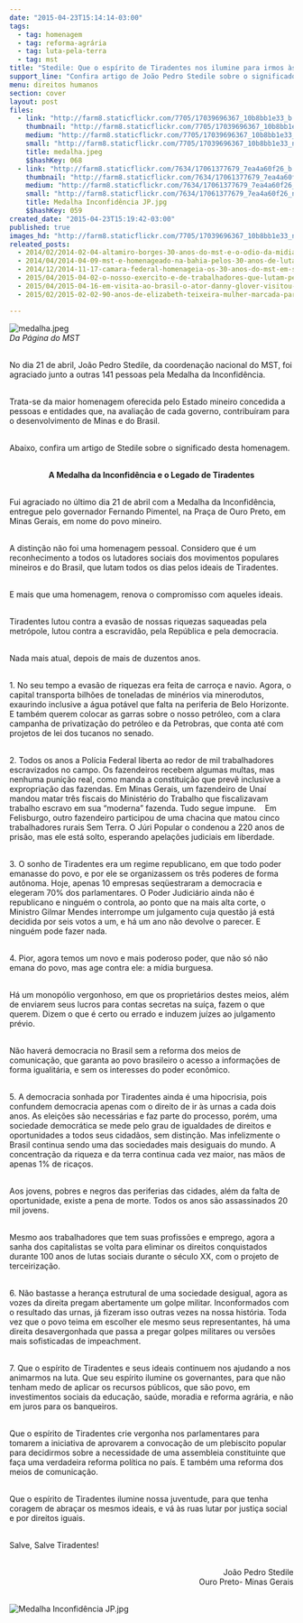 ```yaml
---
date: "2015-04-23T15:14:14-03:00"
tags:
  - tag: homenagem
  - tag: reforma-agrária
  - tag: luta-pela-terra
  - tag: mst
title: "Stedile: Que o espírito de Tiradentes nos ilumine para irmos às ruas por justiça social"
support_line: "Confira artigo de João Pedro Stedile sobre o significado da Medalha da Inconfidência, conferido a ele no último dia 21."
menu: direitos humanos
section: cover
layout: post
files:
  - link: "http://farm8.staticflickr.com/7705/17039696367_10b8bb1e33_b.jpg"
    thumbnail: "http://farm8.staticflickr.com/7705/17039696367_10b8bb1e33_t.jpg"
    medium: "http://farm8.staticflickr.com/7705/17039696367_10b8bb1e33_z.jpg"
    small: "http://farm8.staticflickr.com/7705/17039696367_10b8bb1e33_n.jpg"
    title: medalha.jpeg
    $$hashKey: 068
  - link: "http://farm8.staticflickr.com/7634/17061377679_7ea4a60f26_b.jpg"
    thumbnail: "http://farm8.staticflickr.com/7634/17061377679_7ea4a60f26_t.jpg"
    medium: "http://farm8.staticflickr.com/7634/17061377679_7ea4a60f26_z.jpg"
    small: "http://farm8.staticflickr.com/7634/17061377679_7ea4a60f26_n.jpg"
    title: Medalha Inconfidência JP.jpg
    $$hashKey: 059
created_date: "2015-04-23T15:19:42-03:00"
published: true
images_hd: "http://farm8.staticflickr.com/7705/17039696367_10b8bb1e33_n.jpg"
releated_posts:
  - 2014/02/2014-02-04-altamiro-borges-30-anos-do-mst-e-o-odio-da-midia.md
  - 2014/04/2014-04-09-mst-e-homenageado-na-bahia-pelos-30-anos-de-luta-pela-reforma-agraria.md
  - 2014/12/2014-11-17-camara-federal-homenageia-os-30-anos-do-mst-em-sessao-solene.md
  - 2015/04/2015-04-02-o-nosso-exercito-e-de-trabalhadores-que-lutam-pela-terra-diz-coordenador-do-mst.md
  - 2015/04/2015-04-16-em-visita-ao-brasil-o-ator-danny-glover-visitou-as-instalacoes.md
  - 2015/02/2015-02-02-90-anos-de-elizabeth-teixeira-mulher-marcada-para-viver.md

---
```

<p><img alt="medalha.jpeg" src="http://farm8.staticflickr.com/7705/17039696367_10b8bb1e33_b.jpg" /><br />
<em>Da P&aacute;gina do MST</em></p>

<p><br />
No dia 21 de abril, Jo&atilde;o Pedro Stedile, da coordena&ccedil;&atilde;o nacional do MST, foi agraciado junto a outras 141 pessoas pela Medalha da Inconfid&ecirc;ncia.</p>

<p><br />
Trata-se da maior homenagem oferecida pelo Estado mineiro concedida a pessoas e entidades que, na avalia&ccedil;&atilde;o de cada governo, contribu&iacute;ram para o desenvolvimento de Minas e do Brasil.</p>

<p><br />
Abaixo, confira um artigo de Stedile sobre o significado desta homenagem.</p>

<p style="text-align: center;"><br />
<strong>A Medalha da Inconfid&ecirc;ncia e o Legado de Tiradentes</strong></p>

<p><br />
Fui agraciado no &uacute;ltimo dia 21 de abril com a Medalha da Inconfid&ecirc;ncia, entregue pelo governador Fernando Pimentel, na Pra&ccedil;a de Ouro Preto, em Minas Gerais, em nome do povo mineiro.</p>

<p><br />
A distin&ccedil;&atilde;o n&atilde;o foi uma homenagem pessoal. Considero que &eacute; um reconhecimento a todos os lutadores sociais dos movimentos populares mineiros e do Brasil, que lutam todos os dias pelos ideais de Tiradentes.</p>

<p><br />
E mais que uma homenagem, renova o compromisso com aqueles ideais.</p>

<p><br />
Tiradentes lutou contra a evas&atilde;o de nossas riquezas saqueadas pela metr&oacute;pole, lutou contra a escravid&atilde;o, pela Rep&uacute;blica e pela democracia.</p>

<p><br />
Nada mais atual, depois de mais de duzentos anos.</p>

<p><br />
1. No seu tempo a evas&atilde;o de riquezas era feita de carro&ccedil;a e navio. Agora, o capital transporta bilh&otilde;es de toneladas de min&eacute;rios via minerodutos, exaurindo inclusive a &aacute;gua pot&aacute;vel que falta na periferia de Belo Horizonte. E tamb&eacute;m querem colocar as garras sobre o nosso petr&oacute;leo, com a clara campanha de privatiza&ccedil;&atilde;o do petr&oacute;leo e da Petrobras, que conta at&eacute; com projetos de lei dos tucanos no senado.</p>

<p><br />
2. Todos os anos a Pol&iacute;cia Federal liberta ao redor de mil trabalhadores escravizados no campo. Os fazendeiros recebem algumas multas, mas nenhuma puni&ccedil;&atilde;o real, como manda a constitui&ccedil;&atilde;o que prev&ecirc; inclusive a expropria&ccedil;&atilde;o das fazendas. Em Minas Gerais, um fazendeiro de Una&iacute; mandou matar tr&ecirc;s fiscais do Minist&eacute;rio do Trabalho que fiscalizavam trabalho escravo em sua &ldquo;moderna&rdquo; fazenda. Tudo segue impune.&nbsp;&nbsp;&nbsp; Em Felisburgo, outro fazendeiro participou de uma chacina que matou cinco trabalhadores rurais Sem Terra. O J&uacute;ri Popular o condenou a 220 anos de pris&atilde;o, mas ele est&aacute; solto, esperando apela&ccedil;&otilde;es judiciais em liberdade.</p>

<p><br />
3. O sonho de Tiradentes era um regime republicano, em que todo poder emanasse do povo, e por ele se organizassem os tr&ecirc;s poderes de forma aut&ocirc;noma. Hoje, apenas 10 empresas seq&uuml;estraram a democracia e elegeram 70% dos parlamentares. O Poder Judici&aacute;rio ainda n&atilde;o &eacute; republicano e ningu&eacute;m o controla, ao ponto que na mais alta corte, o Ministro Gilmar Mendes interrompe um julgamento cuja quest&atilde;o j&aacute; est&aacute; decidida por seis votos a um, e h&aacute; um ano n&atilde;o devolve o parecer. E ningu&eacute;m pode fazer nada.</p>

<p><br />
4. Pior, agora temos um novo e mais poderoso poder, que n&atilde;o s&oacute; n&atilde;o emana do povo, mas age contra ele: a m&iacute;dia burguesa.</p>

<p><br />
H&aacute; um monop&oacute;lio vergonhoso, em que os propriet&aacute;rios destes meios, al&eacute;m de enviarem seus lucros para contas secretas na su&iacute;&ccedil;a, fazem o que querem. Dizem o que &eacute; certo ou errado e induzem ju&iacute;zes ao julgamento pr&eacute;vio.</p>

<p><br />
N&atilde;o haver&aacute; democracia no Brasil sem a reforma dos meios de comunica&ccedil;&atilde;o, que garanta ao povo brasileiro o acesso a informa&ccedil;&otilde;es de forma igualit&aacute;ria, e sem os interesses do poder econ&ocirc;mico.</p>

<p><br />
5. A democracia sonhada por Tiradentes ainda &eacute; uma hipocrisia, pois confundem democracia apenas com o direito de ir &agrave;s urnas a cada dois anos. As elei&ccedil;&otilde;es s&atilde;o necess&aacute;rias e faz parte do processo, por&eacute;m, uma sociedade democr&aacute;tica se mede pelo grau de igualdades de direitos e oportunidades a todos seus cidad&atilde;os, sem distin&ccedil;&atilde;o. Mas infelizmente o Brasil continua sendo uma das sociedades mais desiguais do mundo. A concentra&ccedil;&atilde;o da riqueza e da terra continua cada vez maior, nas m&atilde;os de apenas 1% de rica&ccedil;os.&nbsp; &nbsp;</p>

<p><br />
Aos jovens, pobres e negros das periferias das cidades, al&eacute;m da falta de oportunidade, existe a pena de morte. Todos os anos s&atilde;o assassinados 20 mil jovens.</p>

<p><br />
Mesmo aos trabalhadores que tem suas profiss&otilde;es e emprego, agora a sanha dos capitalistas se volta para eliminar os direitos conquistados durante 100 anos de lutas sociais durante o s&eacute;culo XX, com o projeto de terceiriza&ccedil;&atilde;o.</p>

<p><br />
6. N&atilde;o bastasse a heran&ccedil;a estrutural de uma sociedade desigual, agora as vozes da direita pregam abertamente um golpe militar. Inconformados com o resultado das urnas, j&aacute; fizeram isso outras vezes na nossa hist&oacute;ria. Toda vez que o povo teima em escolher ele mesmo seus representantes, h&aacute; uma direita desavergonhada que passa a pregar golpes militares ou vers&otilde;es mais sofisticadas de impeachment.</p>

<p><br />
7. Que o esp&iacute;rito de Tiradentes e seus ideais continuem nos ajudando a nos animarmos na luta. Que seu esp&iacute;rito ilumine os governantes, para que n&atilde;o tenham medo de aplicar os recursos p&uacute;blicos, que s&atilde;o povo, em investimentos sociais da educa&ccedil;&atilde;o, sa&uacute;de, moradia e reforma agr&aacute;ria, e n&atilde;o em juros para os banqueiros.</p>

<p><br />
Que o esp&iacute;rito de Tiradentes crie vergonha nos parlamentares para tomarem a iniciativa de aprovarem a convoca&ccedil;&atilde;o de um plebiscito popular para decidirmos sobre a necessidade de uma assembleia constituinte que fa&ccedil;a uma verdadeira reforma pol&iacute;tica no pa&iacute;s. E tamb&eacute;m uma reforma dos meios de comunica&ccedil;&atilde;o.</p>

<p><br />
Que o esp&iacute;rito de Tiradentes ilumine nossa juventude, para que tenha coragem de abra&ccedil;ar os mesmos ideais, e v&aacute; &agrave;s ruas lutar por justi&ccedil;a social e por direitos iguais.</p>

<p><br />
Salve, Salve Tiradentes!</p>

<p style="text-align: right;"><br />
Jo&atilde;o Pedro Stedile<br />
Ouro Preto- Minas Gerais</p>

<p><br />
<img alt="Medalha Inconfidência JP.jpg" src="http://farm8.staticflickr.com/7634/17061377679_7ea4a60f26_b.jpg" /></p>

<p style="text-align: right;">&nbsp;</p>
